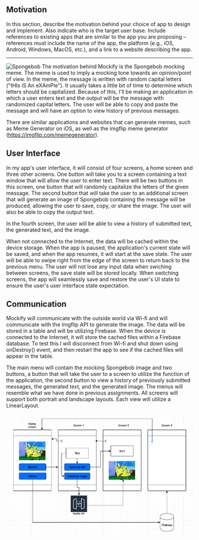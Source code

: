 
## Motivation

In this section, describe the motivation behind your choice of app to design and implement. Also indicate who is the target user base. Include references to existing apps that are similar to the app you are proposing – references must include the name of the app, the platform (e.g., iOS, Android, Windows, MacOS, etc.), and a link to a website describing the app.

***
![Spongebob](https://imgflip.com/s/meme/Mocking-Spongebob.jpg)
The motivation behind Mockify is the Spongebob mocking meme. The meme is used to imply a mocking tone towards an opinion/point of view. In the meme, the message is written with random capital letters ("tHIs iS An eXAmPle"). It usually takes a little bit of time to determine which letters should be capitalized. Because of this, I'll be making an application in which a user enters text and the output will be the message with randomized capital letters. The user will be able to copy and paste the message and will have an option to view history of previous messages. 

There are similar applications and websites that can generate memes, such as Meme Generator on iOS, as well as the imgflip meme generator (https://imgflip.com/memegenerator).

## User Interface

In my app's user interface, it will consist of four screens, a home screen and three other screens. One button will take you to a screen containing a text window that will allow the user to enter text. There will be two buttons in this screen, one button that will randomly capitalize the letters of the given message. The second button that will take the user to an additional screen that will generate an image of Spongebob containing the message will be produced, allowing the user to save, copy, or share the image. The user will also be able to copy the output text.

In the fourth screen, the user will be able to view a history of submitted text, the generated text, and the image.

When not connected to the Internet, the data will be cached within the device storage. When the app is paused, the application's current state will be saved, and when the app resumes, it will start at the save state. The user will be able to swipe right from the edge of the screen to return back to the previous menu. The user will not lose any input data when swiching between screens, the save state will be stored locally. When switching screens, the app will seamlessly save and restore the user's UI state to ensure the user's user interface state expectation.

## Communication

Mockify will communicate with the outside world via Wi-fi and will communicate with the Imgflip API to generate the image. The data will be stored in a table and will be utilizing Firebase. When the device is connected to the Internet, it will store the cached files within a Firebase database. To test this I will disconnect from Wi-fi and shut down using onDestroy() event, and then restart the app to see if the cached files will appear in the table.

The main menu will contain the mocking Spongebob image and two buttons, a button that will take the user to a screen to utilize the function of the application, the second button to view a history of previously submitted messages, the generated text, and the generated image. The menus will resemble what we have done in previous assignments. All screens will support both portrait and landscape layouts. Each view will utilize a LinearLayout. 

![Diagram of application](https://github.com/IUS-CS/c490-project-mnbacala/blob/master/images/mockify-diagram.png)
